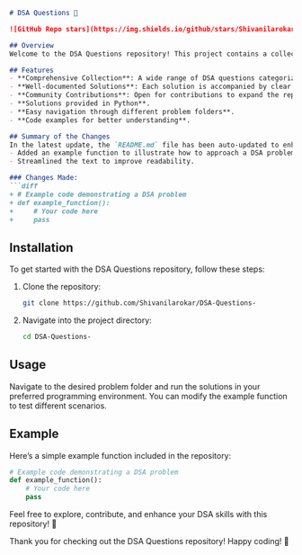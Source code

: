 ```markdown
# DSA Questions 📖

![GitHub Repo stars](https://img.shields.io/github/stars/Shivanilarokar/DSA-Questions-) ![GitHub forks](https://img.shields.io/github/forks/Shivanilarokar/DSA-Questions-) ![GitHub issues](https://img.shields.io/github/issues/Shivanilarokar/DSA-Questions-)

## Overview
Welcome to the DSA Questions repository! This project contains a collection of Data Structures and Algorithms (DSA) problems along with their solutions. It is designed to help developers and students enhance their understanding and problem-solving skills in DSA.

## Features
- **Comprehensive Collection**: A wide range of DSA questions categorized by difficulty.
- **Well-documented Solutions**: Each solution is accompanied by clear explanations to foster understanding.
- **Community Contributions**: Open for contributions to expand the repository and improve resources.
- **Solutions provided in Python**.
- **Easy navigation through different problem folders**.
- **Code examples for better understanding**.

## Summary of the Changes
In the latest update, the `README.md` file has been auto-updated to enhance clarity and engagement. The following changes were made:
- Added an example function to illustrate how to approach a DSA problem.
- Streamlined the text to improve readability.

### Changes Made:
```diff
+ # Example code demonstrating a DSA problem
+ def example_function():
+     # Your code here
+     pass
```

## Installation
To get started with the DSA Questions repository, follow these steps:

1. Clone the repository:
   ```bash
   git clone https://github.com/Shivanilarokar/DSA-Questions-
   ```

2. Navigate into the project directory:
   ```bash
   cd DSA-Questions-
   ```

## Usage
Navigate to the desired problem folder and run the solutions in your preferred programming environment. You can modify the example function to test different scenarios.

## Example
Here’s a simple example function included in the repository:

```python
# Example code demonstrating a DSA problem
def example_function():
    # Your code here
    pass
```

Feel free to explore, contribute, and enhance your DSA skills with this repository! 🚀

Thank you for checking out the DSA Questions repository! Happy coding! 🎉
```